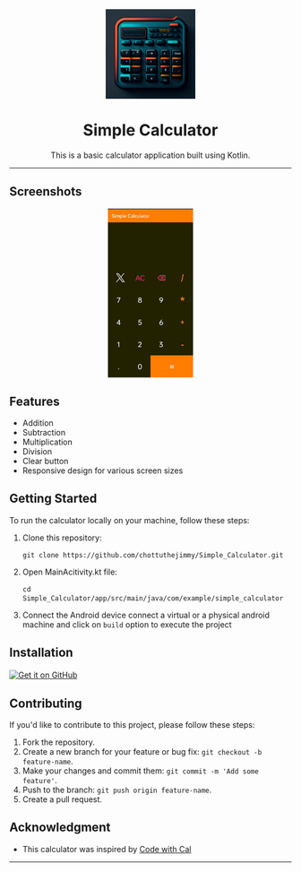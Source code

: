 <div align="center">
    <img src= "https://raw.githubusercontent.com/chottuthejimmy/Simple_Calculator/master/app/assests/logo.png" width="160" height="160" style="display: block; margin: 0 auto"/>
    <h1>Simple Calculator</h1>
  This is a basic calculator application built using Kotlin.
</div>

---

## Screenshots
<p align="center">
  <img src="https://raw.githubusercontent.com/chottuthejimmy/Simple_Calculator/master/app/assests/demo.jpg" width="30%" 
    height="30%" 
        style="display: inline-block; vertical-align: middle";/>
</p>

## Features

- Addition
- Subtraction
- Multiplication
- Division
- Clear button
- Responsive design for various screen sizes


## Getting Started

To run the calculator locally on your machine, follow these steps:

1. Clone this repository:

   ```
   git clone https://github.com/chottuthejimmy/Simple_Calculator.git
   ```

2. Open MainAcitivity.kt file:
   ```
   cd Simple_Calculator/app/src/main/java/com/example/simple_calculator
   ```

3. Connect the Android device
   connect a virtual or a physical android machine and click on `build` option to execute the project

## Installation

[<img src= "https://raw.githubusercontent.com/NeoApplications/Neo-Backup/034b226cea5c1b30eb4f6a6f313e4dadcbb0ece4/badge_github.png"
   alt="Get it on GitHub"
   height="80"
   align="center">](https://github.com/chottuthejimmy/Simple_Calculator/releases/latest)

## Contributing

If you'd like to contribute to this project, please follow these steps:

1. Fork the repository.
2. Create a new branch for your feature or bug fix: `git checkout -b feature-name`.
3. Make your changes and commit them: `git commit -m 'Add some feature'`.
4. Push to the branch: `git push origin feature-name`.
5. Create a pull request.

## Acknowledgment 

- This calculator was inspired by [Code with Cal](https://github.com/codeWithCal)

----

